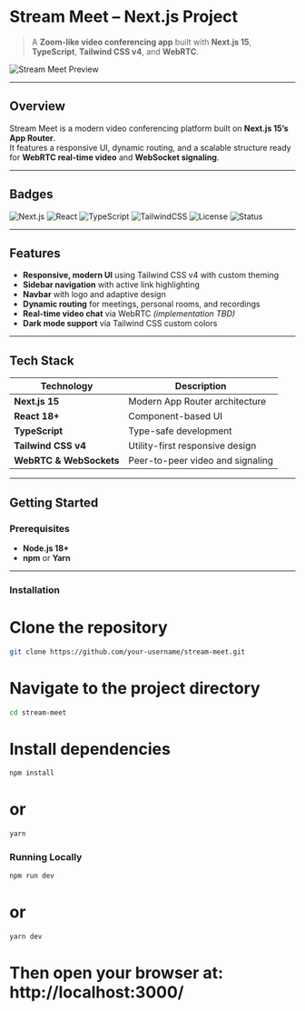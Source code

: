 #  Stream Meet – Next.js Project

> A **Zoom-like video conferencing app** built with **Next.js 15**, **TypeScript**, **Tailwind CSS v4**, and **WebRTC**.

![Stream Meet Preview](https://via.placeholder.com/1200x600.png?text=Stream+Meet+Preview)

---

##  Overview

Stream Meet is a modern video conferencing platform built on **Next.js 15’s App Router**.  
It features a responsive UI, dynamic routing, and a scalable structure ready for **WebRTC real-time video** and **WebSocket signaling**.

---

##  Badges

![Next.js](https://img.shields.io/badge/Next.js-15-black?logo=next.js)
![React](https://img.shields.io/badge/React-18+-blue?logo=react)
![TypeScript](https://img.shields.io/badge/TypeScript-5.0-blue?logo=typescript)
![TailwindCSS](https://img.shields.io/badge/TailwindCSS-v4-38B2AC?logo=tailwind-css)
![License](https://img.shields.io/badge/License-MIT-green)
![Status](https://img.shields.io/badge/Status-In_Development-yellow)

---

##  Features

-  **Responsive, modern UI** using Tailwind CSS v4 with custom theming  
-  **Sidebar navigation** with active link highlighting  
-  **Navbar** with logo and adaptive design  
-  **Dynamic routing** for meetings, personal rooms, and recordings  
-  **Real-time video chat** via WebRTC *(implementation TBD)*  
-  **Dark mode support** via Tailwind CSS custom colors  

---

##  Tech Stack

| Technology | Description |
|-------------|-------------|
| **Next.js 15** | Modern App Router architecture |
| **React 18+** | Component-based UI |
| **TypeScript** | Type-safe development |
| **Tailwind CSS v4** | Utility-first responsive design |
| **WebRTC & WebSockets** | Peer-to-peer video and signaling |

---

##  Getting Started

###  Prerequisites

- **Node.js 18+**
- **npm** or **Yarn**

---

###  Installation


# Clone the repository
```bash
git clone https://github.com/your-username/stream-meet.git
```

# Navigate to the project directory
```bash
cd stream-meet
```

# Install dependencies
```bash
npm install
```
# or
```bash
yarn
```

###  Running Locally
```bash
npm run dev
```
# or
```bash
yarn dev
```
# Then open your browser at: http://localhost:3000/
